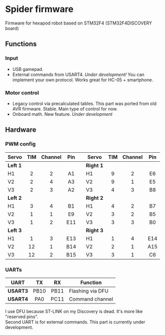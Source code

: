 # Spider firmware
Firmware for hexapod robot based on STM32F4 (STM32F4DISCOVERY board)

## Functions

### Input
* USB gamepad.
* External commands from USART4. *Under development!* You can implement your own protocol. Works great for HC-05 + smartphone.

### Motor control
* Legacy control via precalculated tables. This part was ported from old AVR firmware. Stable. Main type of control for now.
* Onboard math. New feature. *Under development*

## Hardware

### PWM config

| Servo    | TIM | Channel | Pin | | Servo     | TIM | Channel | Pin |
|----------|:---:|:-------:|:---:|-|-----------|:---:|:-------:|:---:|
|**Left 1**|     |         |     | |**Right 1**|     |         |     |
| H1       |  2  |    2    | A1  | | H1        |  9  |    2    | E6  |
| V2       |  2  |    4    | A3  | | V2        |  9  |    1    | E5  |
| V3       |  2  |    3    | A2  | | V3        |  4  |    3    | B8  |
|**Left 2**|     |         |     | |**Right 2**|     |         |     |
| H1       |  3  |    4    | B1  | | H1        |  4  |    2    | B7  |
| V2       |  1  |    1    | E9  | | V2        |  3  |    2    | B5  |
| V3       |  1  |    2    | E11 | | V3        |  3  |    3    | B0  |
|**Left 3**|     |         |     | |**Right 3**|     |         |     |
| H1       |  1  |    3    | E13 | | H1        |  1  |    4    | E14 |
| V2       | 12  |    1    | B14 | | V2        |  2  |    1    | A15 |
| V3       | 12  |    2    | B15 | | V3        |  3  |    1    | C6  |

### UARTs

| UART       | TX   | RX   |Function          |
|------------|:----:|:----:|------------------|
| **USART3** | PB10 | PB11 | Flashing via DFU |
| **USART4** | PA0  | PC11 | Command channel  |

I use DFU because ST-LINK on my Discovery is dead. It's more like "reserved pins".  
Second UART is for external commands. This part is currently under development.

